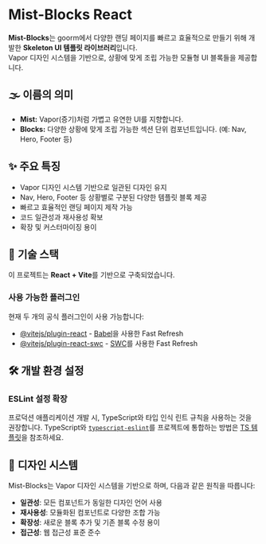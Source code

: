 # Mist-Blocks React

**Mist-Blocks**는 goorm에서 다양한 랜딩 페이지를 빠르고 효율적으로 만들기 위해 개발한 **Skeleton UI 템플릿 라이브러리**입니다.  
Vapor 디자인 시스템을 기반으로, 상황에 맞게 조립 가능한 모듈형 UI 블록들을 제공합니다.

## 🌫️ 이름의 의미

- **Mist:** Vapor(증기)처럼 가볍고 유연한 UI를 지향합니다.
- **Blocks:** 다양한 상황에 맞게 조립 가능한 섹션 단위 컴포넌트입니다. (예: Nav, Hero, Footer 등)

## ✨ 주요 특징

- Vapor 디자인 시스템 기반으로 일관된 디자인 유지
- Nav, Hero, Footer 등 상황별로 구분된 다양한 템플릿 블록 제공
- 빠르고 효율적인 랜딩 페이지 제작 가능
- 코드 일관성과 재사용성 확보
- 확장 및 커스터마이징 용이

## 🚀 기술 스택

이 프로젝트는 **React + Vite**를 기반으로 구축되었습니다.

### 사용 가능한 플러그인

현재 두 개의 공식 플러그인이 사용 가능합니다:

- [@vitejs/plugin-react](https://github.com/vitejs/vite-plugin-react/blob/main/packages/plugin-react) - [Babel](https://babeljs.io/)을 사용한 Fast Refresh
- [@vitejs/plugin-react-swc](https://github.com/vitejs/vite-plugin-react/blob/main/packages/plugin-react-swc) - [SWC](https://swc.rs/)를 사용한 Fast Refresh

## 🛠️ 개발 환경 설정

### ESLint 설정 확장

프로덕션 애플리케이션 개발 시, TypeScript와 타입 인식 린트 규칙을 사용하는 것을 권장합니다. 
TypeScript와 [`typescript-eslint`](https://typescript-eslint.io)를 프로젝트에 통합하는 방법은 
[TS 템플릿](https://github.com/vitejs/vite/tree/main/packages/create-vite/template-react-ts)을 참조하세요.

## 🎨 디자인 시스템

Mist-Blocks는 Vapor 디자인 시스템을 기반으로 하며, 다음과 같은 원칙을 따릅니다:

- **일관성**: 모든 컴포넌트가 동일한 디자인 언어 사용
- **재사용성**: 모듈화된 컴포넌트로 다양한 조합 가능
- **확장성**: 새로운 블록 추가 및 기존 블록 수정 용이
- **접근성**: 웹 접근성 표준 준수